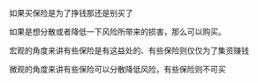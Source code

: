 如果买保险是为了挣钱那还是别买了

如果是想分散或者降低一下风险所带来的损害，那么可以购买。

宏观的角度来讲有些保险是有这益处的、有些保险则仅仅为了集资赚钱

微观的角度来讲有些保险可以分散降低风险，有些保险则不可买